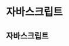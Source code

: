 # 자바스크립트
## 자바스크립트
### <script> 태그 사용
+ 내부
    + 위치1 : head 태그 영역
    + 위치2 : body 태그 영역 - 어느위치라도 가능

+ 외부
    + src 속성 > function 함수에 넣기 > bt에 onclick="funPrint(n);"

### ES6+
+ ★화살표 함수★ : const funPrint = (n) => {console.log(`버튼${n}`);}
    + 버튼${n}: 백틱사용 (1옆에.작은따옴표 아님.)

+ JS에서 변수는 var, let, const 3가지 였으나 es6+부터 var는 사용하지 않음
    + 함수는 const
    + 변수는 변하면 const, 안변하면 let